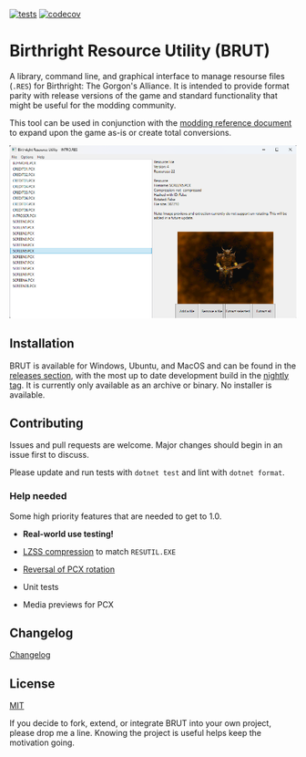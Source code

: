 [![tests](https://github.com/Shiryou/brut/actions/workflows/nightly.yml/badge.svg)](https://github.com/Shiryou/brut/actions/workflows/nightly.yml) [![codecov](https://codecov.io/github/Shiryou/brut/graph/badge.svg?token=XGNKCPQ1H5)](https://codecov.io/github/Shiryou/brut)

# Birthright Resource Utility (BRUT)

A library, command line, and graphical interface to manage resourse files (`.RES`) for Birthright: The Gorgon's Alliance. It is intended to provide format parity with release versions of the game and standard functionality that might be useful for the modding community.

This tool can be used in conjunction with the [modding reference document](https://www.kiranwelle.com/birthright/modding-reference/) to expand upon the game as-is or create total conversions.

![BRUT screenshot](./assets/Screenshot.png)

## Installation

BRUT is available for Windows, Ubuntu, and MacOS and can be found in the [releases section](https://github.com/Shiryou/brut/releases), with the most up to date development build in the [nightly tag](https://github.com/Shiryou/brut/releases/tag/nightly). It is currently only available as an archive or binary. No installer is available.

## Contributing

Issues and pull requests are welcome. Major changes should begin in an issue first to discuss.

Please update and run tests with `dotnet test` and lint with `dotnet format`.

### Help needed

Some high priority features that are needed to get to 1.0.

* **Real-world use testing!**

* [LZSS compression][issue1] to match `RESUTIL.EXE`
* [Reversal of PCX rotation][issue2]
* Unit tests
* Media previews for PCX

## Changelog

[Changelog](./CHANGELOG.md)

## License

[MIT](LICENSE)

If you decide to fork, extend, or integrate BRUT into your own project, please drop me a line. Knowing the project is useful helps keep the motivation going.

[issue1]: https://github.com/Shiryou/brut/issues/1
[issue2]: https://github.com/Shiryou/brut/issues/2

